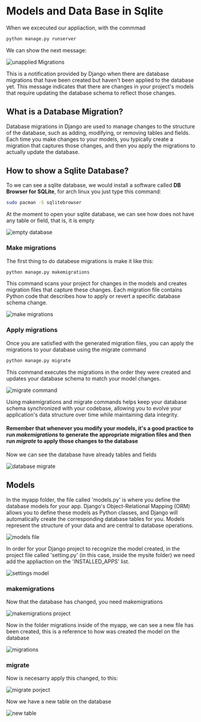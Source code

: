 # Models and Data Base in Sqlite

When we excecuted our appliaction, with the commmad

```sh
python manage.py runserver
```

We can show the next message:

![unapplied Migrations](./img/unapplied%20migrations.png)

This is a notification provided by Django when there are database migrations that
have been created but haven't been applied to the database yet. This message indicates
that there are changes in your project's models that require updating the database
schema to reflect those changes.

## What is a **Database Migration**?

Database migrations in Django are used to manage changes to the structure of the database, such as adding, modifying, or removing tables and fields. Each time you make changes to your models, you typically create a migration that captures those changes, and then you apply the migrations to actually update the database.

## How to show a Sqlite Database?

To we can see a sqlite database, we would install a software called
**DB Browser for SQLite**, for arch linux you just type this command:

```sh
sudo pacman -S sqlitebrowser
```

At the moment to open your sqlite database, we can see how does not have any table or field, that is,
it is empty

![empty database](./img/database%20empty.png)

### Make migrations

The first thing to do databese migrations is make it like this:

```sh
python manage.py makemigrations
```

This command scans your project for changes in the models and creates migration files that
capture these changes. Each migration file contains Python code that describes how to apply
or revert a specific database schema change.

![make migrations](./img/makemigrations%20command.png)

### Apply migrations

Once you are satisfied with the generated migration files, you can apply the migrations to your
database using the migrate command

```sh
python manage.py migrate
```

This command executes the migrations in the order they were created and updates your database
schema to match your model changes.

![migrate command](./img/migrate%20command.png)

Using makemigrations and migrate commands helps keep your database schema synchronized with your
codebase, allowing you to evolve your application's data structure over time while maintaining
data integrity.

#### Remember that whenever you modify your models, it's a good practice to run $makemigrations$  to generate the appropriate migration files and then run $migrate$ to apply those changes to the database

Now we can see the database have already tables and fields

![database migrate](./img/database%20migrate.png)

## Models

In the myapp folder, the file called 'models.py' is where you define the database models for your app.
Django's Object-Relational Mapping (ORM) allows you to define these models as Python classes, and
Django will automatically create the corresponding database tables for you. Models represent the
structure of your data and are central to database operations.

![models file](./img/models.png)

In order for your Django project to recognize the model created, in the project file called
'setting.py' (in this case, inside the mysite folder) we need add the appliaction on the
'INSTALLED_APPS' list.

![settings model](./img/settings_model.png)

### makemigrations

Now that the database has changed, you need makemigrations

![makemigrations project](./img/makemigrations%20project.png)

Now in the folder migrations inside of the myapp, we can see a new file has been created, this is a
reference to how was created the model on the database

![migrations](./img/migrations%20file.png)

### migrate

Now is necesarry apply this changed, to this:

![migrate porject](./img/migrate%20project.png)

Now we have a new table on the database

![new table](./img/new%20table.png)
